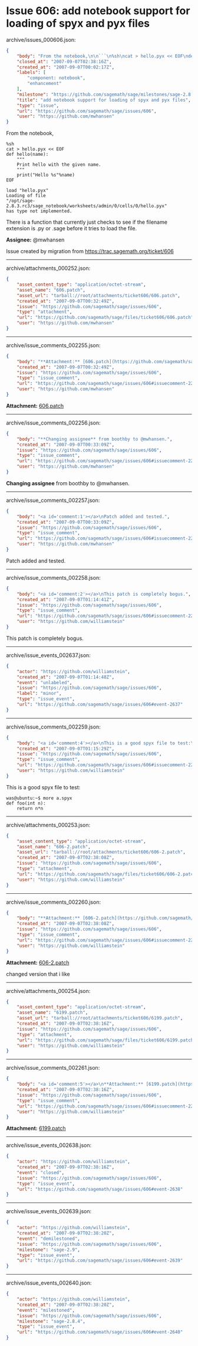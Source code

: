 # Issue 606: add notebook support for loading of spyx and pyx files

archive/issues_000606.json:
```json
{
    "body": "From the notebook,\n\n```\n%sh\ncat > hello.pyx << EOF\ndef hello(name):\n    \"\"\"\n    Print hello with the given name.\n    \"\"\"\n    print(\"Hello %s\"%name)\nEOF\n```\n\n```\nload \"hello.pyx\"\nLoading of file\n\"/opt/sage-2.8.3.rc3/sage_notebook/worksheets/admin/0/cells/0/hello.pyx\"\nhas type not implemented.\n```\n\nThere is a function that currently just checks to see if the filename extension is .py or .sage before it tries to load the file.\n\n**Assignee:** @mwhansen\n\nIssue created by migration from https://trac.sagemath.org/ticket/606\n\n",
    "closed_at": "2007-09-07T02:38:16Z",
    "created_at": "2007-09-07T00:02:17Z",
    "labels": [
        "component: notebook",
        "enhancement"
    ],
    "milestone": "https://github.com/sagemath/sage/milestones/sage-2.8.4",
    "title": "add notebook support for loading of spyx and pyx files",
    "type": "issue",
    "url": "https://github.com/sagemath/sage/issues/606",
    "user": "https://github.com/mwhansen"
}
```
From the notebook,

```
%sh
cat > hello.pyx << EOF
def hello(name):
    """
    Print hello with the given name.
    """
    print("Hello %s"%name)
EOF
```

```
load "hello.pyx"
Loading of file
"/opt/sage-2.8.3.rc3/sage_notebook/worksheets/admin/0/cells/0/hello.pyx"
has type not implemented.
```

There is a function that currently just checks to see if the filename extension is .py or .sage before it tries to load the file.

**Assignee:** @mwhansen

Issue created by migration from https://trac.sagemath.org/ticket/606





---

archive/attachments_000252.json:
```json
{
    "asset_content_type": "application/octet-stream",
    "asset_name": "606.patch",
    "asset_url": "tarball://root/attachments/ticket606/606.patch",
    "created_at": "2007-09-07T00:32:49Z",
    "issue": "https://github.com/sagemath/sage/issues/606",
    "type": "attachment",
    "url": "https://github.com/sagemath/sage/files/ticket606/606.patch",
    "user": "https://github.com/mwhansen"
}
```



---

archive/issue_comments_002255.json:
```json
{
    "body": "**Attachment:** [606.patch](https://github.com/sagemath/sage/files/ticket606/606.patch)",
    "created_at": "2007-09-07T00:32:49Z",
    "issue": "https://github.com/sagemath/sage/issues/606",
    "type": "issue_comment",
    "url": "https://github.com/sagemath/sage/issues/606#issuecomment-2255",
    "user": "https://github.com/mwhansen"
}
```

**Attachment:** [606.patch](https://github.com/sagemath/sage/files/ticket606/606.patch)



---

archive/issue_comments_002256.json:
```json
{
    "body": "**Changing assignee** from boothby to @mwhansen.",
    "created_at": "2007-09-07T00:33:09Z",
    "issue": "https://github.com/sagemath/sage/issues/606",
    "type": "issue_comment",
    "url": "https://github.com/sagemath/sage/issues/606#issuecomment-2256",
    "user": "https://github.com/mwhansen"
}
```

**Changing assignee** from boothby to @mwhansen.



---

archive/issue_comments_002257.json:
```json
{
    "body": "<a id='comment:1'></a>\nPatch added and tested.",
    "created_at": "2007-09-07T00:33:09Z",
    "issue": "https://github.com/sagemath/sage/issues/606",
    "type": "issue_comment",
    "url": "https://github.com/sagemath/sage/issues/606#issuecomment-2257",
    "user": "https://github.com/mwhansen"
}
```

<a id='comment:1'></a>
Patch added and tested.



---

archive/issue_comments_002258.json:
```json
{
    "body": "<a id='comment:2'></a>\nThis patch is completely bogus.",
    "created_at": "2007-09-07T01:14:41Z",
    "issue": "https://github.com/sagemath/sage/issues/606",
    "type": "issue_comment",
    "url": "https://github.com/sagemath/sage/issues/606#issuecomment-2258",
    "user": "https://github.com/williamstein"
}
```

<a id='comment:2'></a>
This patch is completely bogus.



---

archive/issue_events_002637.json:
```json
{
    "actor": "https://github.com/williamstein",
    "created_at": "2007-09-07T01:14:48Z",
    "event": "unlabeled",
    "issue": "https://github.com/sagemath/sage/issues/606",
    "label": "minor",
    "type": "issue_event",
    "url": "https://github.com/sagemath/sage/issues/606#event-2637"
}
```



---

archive/issue_comments_002259.json:
```json
{
    "body": "<a id='comment:4'></a>\nThis is a good spyx file to test:\n\n```\nwas@ubuntu:~$ more a.spyx\ndef foo(int n):\n    return n*n\n```",
    "created_at": "2007-09-07T01:15:29Z",
    "issue": "https://github.com/sagemath/sage/issues/606",
    "type": "issue_comment",
    "url": "https://github.com/sagemath/sage/issues/606#issuecomment-2259",
    "user": "https://github.com/williamstein"
}
```

<a id='comment:4'></a>
This is a good spyx file to test:

```
was@ubuntu:~$ more a.spyx
def foo(int n):
    return n*n
```



---

archive/attachments_000253.json:
```json
{
    "asset_content_type": "application/octet-stream",
    "asset_name": "606-2.patch",
    "asset_url": "tarball://root/attachments/ticket606/606-2.patch",
    "created_at": "2007-09-07T02:38:08Z",
    "issue": "https://github.com/sagemath/sage/issues/606",
    "type": "attachment",
    "url": "https://github.com/sagemath/sage/files/ticket606/606-2.patch",
    "user": "https://github.com/williamstein"
}
```



---

archive/issue_comments_002260.json:
```json
{
    "body": "**Attachment:** [606-2.patch](https://github.com/sagemath/sage/files/ticket606/606-2.patch)\n\nchanged version that i like",
    "created_at": "2007-09-07T02:38:08Z",
    "issue": "https://github.com/sagemath/sage/issues/606",
    "type": "issue_comment",
    "url": "https://github.com/sagemath/sage/issues/606#issuecomment-2260",
    "user": "https://github.com/williamstein"
}
```

**Attachment:** [606-2.patch](https://github.com/sagemath/sage/files/ticket606/606-2.patch)

changed version that i like



---

archive/attachments_000254.json:
```json
{
    "asset_content_type": "application/octet-stream",
    "asset_name": "6199.patch",
    "asset_url": "tarball://root/attachments/ticket606/6199.patch",
    "created_at": "2007-09-07T02:38:16Z",
    "issue": "https://github.com/sagemath/sage/issues/606",
    "type": "attachment",
    "url": "https://github.com/sagemath/sage/files/ticket606/6199.patch",
    "user": "https://github.com/williamstein"
}
```



---

archive/issue_comments_002261.json:
```json
{
    "body": "<a id='comment:5'></a>\n**Attachment:** [6199.patch](https://github.com/sagemath/sage/files/ticket606/6199.patch)",
    "created_at": "2007-09-07T02:38:16Z",
    "issue": "https://github.com/sagemath/sage/issues/606",
    "type": "issue_comment",
    "url": "https://github.com/sagemath/sage/issues/606#issuecomment-2261",
    "user": "https://github.com/williamstein"
}
```

<a id='comment:5'></a>
**Attachment:** [6199.patch](https://github.com/sagemath/sage/files/ticket606/6199.patch)



---

archive/issue_events_002638.json:
```json
{
    "actor": "https://github.com/williamstein",
    "created_at": "2007-09-07T02:38:16Z",
    "event": "closed",
    "issue": "https://github.com/sagemath/sage/issues/606",
    "type": "issue_event",
    "url": "https://github.com/sagemath/sage/issues/606#event-2638"
}
```



---

archive/issue_events_002639.json:
```json
{
    "actor": "https://github.com/williamstein",
    "created_at": "2007-09-07T02:38:20Z",
    "event": "demilestoned",
    "issue": "https://github.com/sagemath/sage/issues/606",
    "milestone": "sage-2.9",
    "type": "issue_event",
    "url": "https://github.com/sagemath/sage/issues/606#event-2639"
}
```



---

archive/issue_events_002640.json:
```json
{
    "actor": "https://github.com/williamstein",
    "created_at": "2007-09-07T02:38:20Z",
    "event": "milestoned",
    "issue": "https://github.com/sagemath/sage/issues/606",
    "milestone": "sage-2.8.4",
    "type": "issue_event",
    "url": "https://github.com/sagemath/sage/issues/606#event-2640"
}
```
